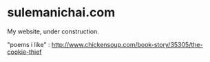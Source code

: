 sulemanichai.com
================

My website, under construction.


"poems i like" : http://www.chickensoup.com/book-story/35305/the-cookie-thief
